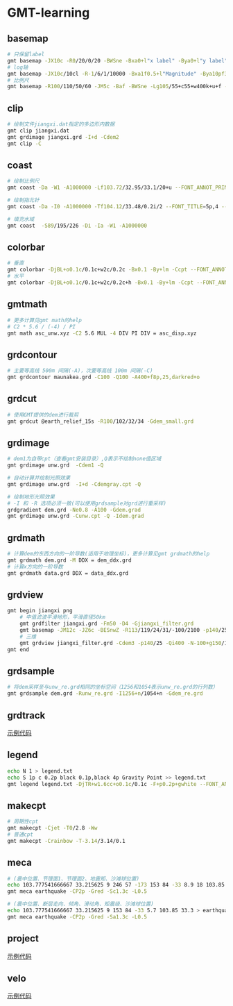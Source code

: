 # GMT-learning

## basemap

```bash
# 只保留label
gmt basemap -JX10c -R0/20/0/20 -BWSne -Bxa0+l"x label" -Bya0+l"y label" -png nolabel
# log轴
gmt basemap -JX10c/10cl -R-1/6/1/10000 -Bxa1f0.5+l"Magnitude" -Bya10pf3p+l"Number" -BWSne -png log
# 比例尺
gmt basemap -R100/110/50/60 -JM5c -Baf -BWSne -Lg105/55+c55+w400k+u+f -png scale
```

## clip

```bash
# 绘制文件jiangxi.dat指定的多边形内数据
gmt clip jiangxi.dat
gmt grdimage jiangxi.grd -I+d -Cdem2
gmt clip -C
```

## coast

```bash
# 绘制比例尺
gmt coast -Da -W1 -A1000000 -Lf103.72/32.95/33.1/20+u --FONT_ANNOT_PRIMARY=6p,4 --MAP_ANNOT_OFFSET_PRIMARY=2p --MAP_SCALE_HEIGHT=3p

# 绘制指北针
gmt coast -Da -I0 -A1000000 -Tf104.12/33.48/0.2i/2 --FONT_TITLE=5p,4 --MAP_TITLE_OFFSET=2p

# 填充水域
gmt coast  -S89/195/226 -Di -Ia -W1 -A1000000
```

## colorbar

```bash
# 垂直
gmt colorbar -DjBL+o0.1c/0.1c+w2c/0.2c -Bx0.1 -By+lm -Ccpt --FONT_ANNOT_PRIMARY=6p,4 --MAP_ANNOT_OFFSET_PRIMARY=2p --MAP_FRAME_PEN=0.4p
# 水平
gmt colorbar -DjBL+o0.1c/0.1c+w2c/0.2c+h -Bx0.1 -By+lm -Ccpt --FONT_ANNOT_PRIMARY=6p,4 --MAP_ANNOT_OFFSET_PRIMARY=2p --MAP_FRAME_PEN=0.4p
```

## gmtmath

```bash
# 更多计算见gmt math的help
# C2 * 5.6 / (-4) / PI
gmt math asc_unw.xyz -C2 5.6 MUL -4 DIV PI DIV = asc_disp.xyz
```

## grdcontour

```bash
# 主要等高线 500m 间隔(-A)，次要等高线 100m 间隔(-C)
gmt grdcontour maunakea.grd -C100 -Q100 -A400+f8p,25,darkred+o
```

## grdcut

```bash
# 使用GMT提供的dem进行裁剪
gmt grdcut @earth_relief_15s -R100/102/32/34 -Gdem_small.grd
```

## grdimage

```bash
# dem1为自带cpt（查看gmt安装目录）,Q表示不绘制none值区域
gmt grdimage unw.grd  -Cdem1 -Q

# 自动计算并绘制光照效果
gmt grdimage unw.grd  -I+d -Cdemgray.cpt -Q

# 绘制地形光照效果
# -I 和 -R 选项必须一致(可以使用grdsample对grd进行重采样)
grdgradient dem.grd -Ne0.8 -A100 -Gdem.grad
gmt grdimage unw.grd -Cunw.cpt -Q -Idem.grad
```

## grdmath

```bash
# 计算dem的东西方向的一阶导数(适用于地理坐标)，更多计算见gmt grdmath的help
gmt grdmath dem.grd -M DDX = dem_ddx.grd
# 计算x方向的一阶导数
gmt grdmath data.grd DDX = data_ddx.grd
```

## grdview

```bash
gmt begin jiangxi png
    # 中值滤波平滑地形，平滑直径50km
    gmt grdfilter jiangxi.grd -Fm50 -D4 -Gjiangxi_filter.grd
    gmt basemap -JM12c -JZ6c -BESnwZ -R113/119/24/31/-100/2100 -p140/25 -Baf -Bzaf+l"elevation(m)"
    # 三维
    gmt grdview jiangxi_filter.grd -Cdem3 -p140/25 -Qi400 -N-100+g150/150/150 -I+d -JZ6c
gmt end
```

## grdsample

```bash
# 将dem采样至与unw_re.grd相同的坐标空间（1256和1054表示unw_re.grd的行列数）
gmt grdsample dem.grd -Runw_re.grd -I1256+n/1054+n -Gdem_re.grd
```

## grdtrack

[示例代码](./examples/高程剖面线（grdtrack）/height_profile.bat)

## legend

```bash
echo N 1 > legend.txt
echo S 1p c 0.2p black 0.1p,black 4p Gravity Point >> legend.txt
gmt legend legend.txt -DjTR+w1.6cc+o0.1c/0.1c -F+p0.2p+gwhite --FONT_ANNOT_PRIMARY=6p,4
```

## makecpt

```bash
# 周期性cpt
gmt makecpt -Cjet -T0/2.8 -Ww
# 普通cpt
gmt makecpt -Crainbow -T-3.14/3.14/0.1
```

## meca

```bash
# (震中位置、节理面1、节理面2、地震矩、沙滩球位置)
echo 103.777541666667 33.215625 9 246 57 -173 153 84 -33 8.9 18 103.85 33.3 > earthquake
gmt meca earthquake -CP2p -Gred -Sc1.3c -L0.5

# (震中位置、断层走向、倾角、滑动角、矩震级、沙滩球位置)
echo 103.777541666667 33.215625 9 153 84 -33 5.7 103.85 33.3 > earthquake
gmt meca earthquake -CP2p -Gred -Sa1.3c -L0.5
```

## project

[示例代码](./examples/速率剖面线（project）/vel_profile.bat)

## velo

[示例代码](./examples/GPS速度场/vel.sh)
